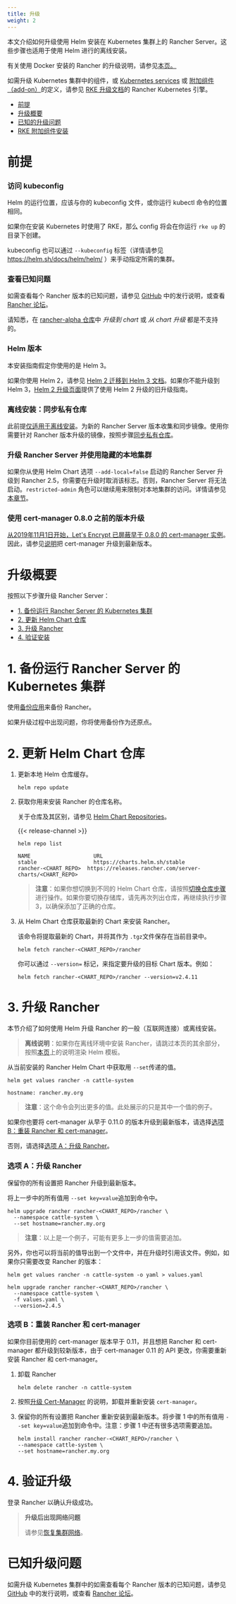 ```yaml
---
title: 升级
weight: 2
---
```

本文介绍如何升级使用 Helm 安装在 Kubernetes 集群上的 Rancher Server。这些步骤也适用于使用 Helm 进行的离线安装。

有关使用 Docker 安装的 Rancher 的升级说明，请参见[本页。]({{<baseurl>}}/rancher/v2.6/en/installation/other-installation-methods/single-node-docker/single-node-upgrades)

如需升级 Kubernetes 集群中的组件，或 [Kubernetes services]({{<baseurl>}}/rke/latest/en/config-options/services/) 或 [附加组件（add-on）]({{<baseurl>}}/rke/latest/en/config-options/add-ons/)的定义，请参见 [RKE 升级文档]({{<baseurl>}}/rke/latest/en/upgrades/)的 Rancher Kubernetes 引擎。

- [前提](#prerequisites)
- [升级概要](#upgrade-outline)
- [已知的升级问题](#known-upgrade-issues)
- [RKE 附加组件安装](#rke-add-on-installs)

# 前提

### 访问 kubeconfig

Helm 的运行位置，应该与你的 kubeconfig 文件，或你运行 kubectl 命令的位置相同。

如果你在安装 Kubernetes 时使用了 RKE，那么 config 将会在你运行 `rke up` 的目录下创建。

kubeconfig 也可以通过 `--kubeconfig` 标签（详情请参见 https://helm.sh/docs/helm/helm/ ）来手动指定所需的集群。

### 查看已知问题

如需查看每个 Rancher 版本的已知问题，请参见 [GitHub](https://github.com/rancher/rancher/releases) 中的发行说明，或查看 [Rancher 论坛](https://forums.rancher.com/c/announcements/12)。

请知悉，在 [rancher-alpha 仓库]({{<baseurl>}}/rancher/v2.6/en/installation/install-rancher-on-k8s/chart-options/#helm-chart-repositories/)中 _升级到 chart_ 或 _从 chart 升级_ 都是不支持的。

### Helm 版本

本安装指南假定你使用的是 Helm 3。

如果你使用 Helm 2，请参见 [Helm 2 迁移到 Helm 3 文档](https://helm.sh/blog/migrate-from-helm-v2-to-helm-v3/)。如果你不能升级到 Helm 3，[Helm 2 升级页面]({{<baseurl>}}/rancher/v2.0-v2.4/en/installation/upgrades-rollbacks/upgrades/ha/helm2)提供了使用 Helm 2 升级的旧升级指南。

### 离线安装：同步私有仓库

此前提[仅适用于离线安装]({{<baseurl>}}/rancher/v2.6/en/installation/other-installation-methods/air-gap)。为新的 Rancher Server 版本收集和同步镜像。使用你需要针对 Rancher 版本升级的镜像，按照步骤[同步私有仓库]({{<baseurl>}}/rancher/v2.6/en/installation/other-installation-methods/air-gap/populate-private-registry/)。

### 升级 Rancher Server 并使用隐藏的本地集群

如果你从使用 Helm Chart 选项 `--add-local=false` 启动的 Rancher Server 升级到 Rancher 2.5，你需要在升级时取消该标志。否则，Rancher Server 将无法启动。`restricted-admin` 角色可以继续用来限制对本地集群的访问。详情请参见[本章节]({{<baseurl>}}/rancher/v2.6/en/admin-settings/rbac/global-permissions/#upgrading-from-rancher-with-a-hidden-local-cluster)。

### 使用 cert-manager 0.8.0 之前的版本升级

[从2019年11月1日开始，Let's Encrypt 已屏蔽早于 0.8.0 的 cert-manager 实例](https://community.letsencrypt.org/t/blocking-old-cert-manager-versions/98753)。因此，请参见[说明]({{<baseurl>}}/rancher/v2.6/en/installation/resources/upgrading-cert-manager)把 cert-manager 升级到最新版本。

# 升级概要

按照以下步骤升级 Rancher Server：

- [1. 备份运行 Rancher Server 的 Kubernetes 集群](#1-back-up-your-kubernetes-cluster-that-is-running-rancher-server)
- [2. 更新 Helm Chart 仓库](#2-update-the-helm-chart-repository)
- [3. 升级 Rancher](#3-upgrade-rancher)
- [4. 验证安装](#4-verify-the-upgrade)

# 1. 备份运行 Rancher Server 的 Kubernetes 集群

使用[备份应用]({{<baseurl>}}/rancher/v2.6/en/backups/back-up-rancher)来备份 Rancher。

如果升级过程中出现问题，你将使用备份作为还原点。

# 2. 更新 Helm Chart 仓库

1. 更新本地 Helm 仓库缓存。

   ```
   helm repo update
   ```

1. 获取你用来安装 Rancher 的仓库名称。

   关于仓库及其区别，请参见 [Helm Chart Repositories]({{<baseurl>}}/rancher/v2.6/en/installation/install-rancher-on-k8s/chart-options/#helm-chart-repositories)。

   {{< release-channel >}}

   ```
   helm repo list

   NAME          	       URL
   stable        	       https://charts.helm.sh/stable
   rancher-<CHART_REPO>	 https://releases.rancher.com/server-charts/<CHART_REPO>
   ```

   > **注意**：如果你想切换到不同的 Helm Chart 仓库，请按照[切换仓库步骤]({{<baseurl>}}/rancher/v2.6/en/installation/resources/choosing-version/#switching-to-a-different-helm-chart-repository)进行操作。如果你要切换存储库，请先再次列出仓库，再继续执行步骤3，以确保添加了正确的仓库。


1. 从 Helm Chart 仓库获取最新的 Chart 来安装 Rancher。

   该命令将提取最新的 Chart，并将其作为 `.tgz`文件保存在当前目录中。

   ```plain
   helm fetch rancher-<CHART_REPO>/rancher
   ```
   你可以通过 `--version=` 标记，来指定要升级的目标 Chart 版本。例如：

   ```plain
   helm fetch rancher-<CHART_REPO>/rancher --version=v2.4.11
   ```

# 3. 升级 Rancher

本节介绍了如何使用 Helm 升级 Rancher 的一般（互联网连接）或离线安装。

> **离线说明**：如果你在离线环境中安装 Rancher，请跳过本页的其余部分，按照[本页](./air-gap-upgrade)上的说明渲染 Helm 模板。


从当前安装的 Rancher Helm Chart 中获取用 `--set`传递的值。

```
helm get values rancher -n cattle-system

hostname: rancher.my.org
```

> **注意**：这个命令会列出更多的值。此处展示的只是其中一个值的例子。

如果你也要将 cert-manager 从早于 0.11.0 的版本升级到最新版本，请选择[选项 B：重装 Rancher 和 cert-manager](#option-b-reinstalling-rancher-and-cert-manager)。

否则，请选择[选项 A：升级 Rancher](#option-a-upgrading-rancher)。

### 选项 A：升级 Rancher

保留你的所有设置把 Rancher 升级到最新版本。

将上一步中的所有值用 `--set key=value`追加到命令中。

```
helm upgrade rancher rancher-<CHART_REPO>/rancher \
  --namespace cattle-system \
  --set hostname=rancher.my.org
```

> **注意**：以上是一个例子，可能有更多上一步的值需要追加。

另外，你也可以将当前的值导出到一个文件中，并在升级时引用该文件。例如，如果你只需要改变 Rancher 的版本：

```
helm get values rancher -n cattle-system -o yaml > values.yaml

helm upgrade rancher rancher-<CHART_REPO>/rancher \
  --namespace cattle-system \
  -f values.yaml \
  --version=2.4.5
```

### 选项 B：重装 Rancher 和 cert-manager

如果你目前使用的 cert-manager 版本早于 0.11，并且想把 Rancher 和 cert-manager 都升级到较新版本，由于 cert-manager 0.11 的 API 更改，你需要重新安装 Rancher 和 cert-manager。

1. 卸载 Rancher

   ```
   helm delete rancher -n cattle-system
   ```

2. 按照[升级 Cert-Manager]({{<baseurl>}}/rancher/v2.6/en/installation/resources/upgrading-cert-manager) 的说明，卸载并重新安装 `cert-manager`。

3. 保留你的所有设置把 Rancher 重新安装到最新版本。将步骤 1 中的所有值用 `--set key=value`追加到命令中。注意：步骤 1 中还有很多选项需要追加。

   ```
   helm install rancher rancher-<CHART_REPO>/rancher \
   --namespace cattle-system \
   --set hostname=rancher.my.org
   ```

# 4. 验证升级

登录 Rancher 以确认升级成功。

> **升级后出现网络问题**
>
> 请参见[恢复集群网络]({{<baseurl>}}/rancher/v2.0-v2.4/en/installation/install-rancher-on-k8s/upgrades/namespace-migration)。

# 已知升级问题

如需升级 Kubernetes 集群中的如需查看每个 Rancher 版本的已知问题，请参见 [GitHub](https://github.com/rancher/rancher/releases) 中的发行说明，或查看 [Rancher 论坛](https://forums.rancher.com/c/announcements/12)。

